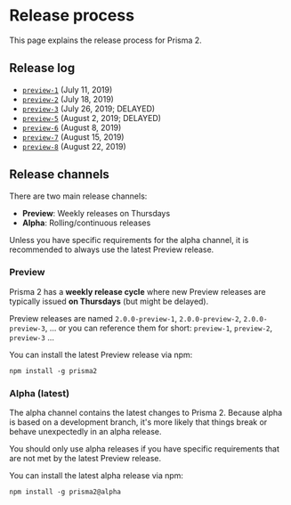 # Release process

This page explains the release process for Prisma 2.

## Release log

- [`preview-1`](https://github.com/prisma/prisma2/releases/tag/2.0.0-preview-1) (July 11, 2019)
- [`preview-2`](https://github.com/prisma/prisma2/releases/tag/2.0.0-preview-2) (July 18, 2019) 
- [`preview-3`](https://github.com/prisma/prisma2/releases/tag/2.0.0-preview-3) (July 26, 2019; DELAYED) 
- [`preview-5`](https://github.com/prisma/prisma2/releases/tag/2.0.0-preview-5) (August 2, 2019; DELAYED)
- [`preview-6`](https://github.com/prisma/prisma2/releases/tag/2.0.0-preview-6) (August 8, 2019)
- [`preview-7`](https://github.com/prisma/prisma2/releases/tag/2.0.0-preview-7) (August 15, 2019)
- [`preview-8`](https://github.com/prisma/prisma2/releases/tag/2.0.0-preview-8) (August 22, 2019)

## Release channels

There are two main release channels:

- **Preview**: Weekly releases on Thursdays
- **Alpha**: Rolling/continuous releases

Unless you have specific requirements for the alpha channel, it is recommended to always use the latest Preview release.

### Preview

Prisma 2 has a **weekly release cycle** where new Preview releases are typically issued **on Thursdays** (but might be delayed). 

Preview releases are named `2.0.0-preview-1`, `2.0.0-preview-2`, `2.0.0-preview-3`, ... or you can reference them for short: `preview-1`, `preview-2`, `preview-3` ...

You can install the latest Preview release via npm:

```
npm install -g prisma2
```

### Alpha (latest)

The alpha channel contains the latest changes to Prisma 2. Because alpha is based on a development branch, it's more likely that things break or behave unexpectedly in an alpha release.

You should only use alpha releases if you have specific requirements that are not met by the latest Preview release.

You can install the latest alpha release via npm:

```
npm install -g prisma2@alpha
```
